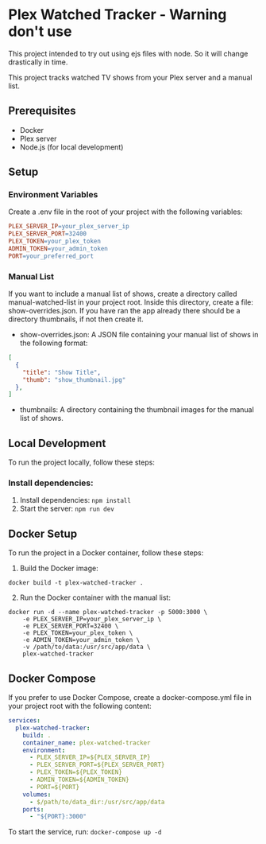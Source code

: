 # Plex Watched Tracker - Warning don't use
This project intended to try out using ejs files with node.
So it will change drastically in time.

This project tracks watched TV shows from your Plex server and a manual list.

## Prerequisites
- Docker
- Plex server
- Node.js (for local development)

## Setup
### Environment Variables
Create a .env file in the root of your project with the following variables:

```makefile
PLEX_SERVER_IP=your_plex_server_ip
PLEX_SERVER_PORT=32400
PLEX_TOKEN=your_plex_token
ADMIN_TOKEN=your_admin_token
PORT=your_preferred_port
```
### Manual List
If you want to include a manual list of shows, create a directory called manual-watched-list in your project root. Inside this directory, create a file: show-overrides.json. 
If you have ran the app already there should be a directory thumbnails, if not then create it.

- show-overrides.json: A JSON file containing your manual list of shows in the following format:
```json
[
  {
    "title": "Show Title",
    "thumb": "show_thumbnail.jpg"
  },
]
```

- thumbnails: A directory containing the thumbnail images for the manual list of shows.

## Local Development
To run the project locally, follow these steps:

### Install dependencies:

1. Install dependencies: `npm install`
2. Start the server: `npm run dev`

## Docker Setup
To run the project in a Docker container, follow these steps:

1. Build the Docker image:
```
docker build -t plex-watched-tracker .
```

2. Run the Docker container with the manual list:
```
docker run -d --name plex-watched-tracker -p 5000:3000 \
    -e PLEX_SERVER_IP=your_plex_server_ip \
    -e PLEX_SERVER_PORT=32400 \
    -e PLEX_TOKEN=your_plex_token \
    -e ADMIN_TOKEN=your_admin_token \
    -v /path/to/data:/usr/src/app/data \
    plex-watched-tracker
```
## Docker Compose
If you prefer to use Docker Compose, create a docker-compose.yml file in your project root with the following content:

```yaml
services:
  plex-watched-tracker:
    build: .
    container_name: plex-watched-tracker
    environment:
      - PLEX_SERVER_IP=${PLEX_SERVER_IP}
      - PLEX_SERVER_PORT=${PLEX_SERVER_PORT}
      - PLEX_TOKEN=${PLEX_TOKEN}
      - ADMIN_TOKEN=${ADMIN_TOKEN}
      - PORT=${PORT}
    volumes:
      - $/path/to/data_dir:/usr/src/app/data
    ports:
      - "${PORT}:3000"
```
To start the service, run: `docker-compose up -d`
